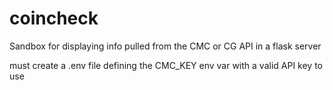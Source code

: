 # coincheck

Sandbox for displaying info pulled from the CMC or CG API in a flask server

must create a .env file defining the CMC_KEY env var with a valid API key to use
